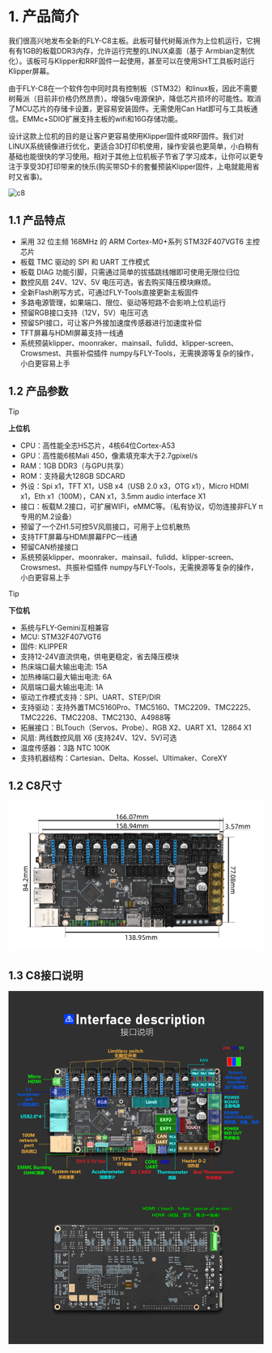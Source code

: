 # 1. 产品简介

我们很高兴地发布全新的FLY-C8主板。此板可替代树莓派作为上位机运行，它拥有有1GB的板载DDR3内存，允许运行完整的LINUX桌面（基于 Armbian定制优化）。该板可与Klipper和RRF固件一起使用，甚至可以在使用SHT工具板时运行Klipper屏幕。

由于FLY-C8在一个软件包中同时具有控制板（STM32）和linux板，因此不需要树莓派（目前非价格仍然昂贵）。增强5v电源保护，降低芯片损坏的可能性。取消了MCU芯片的存储卡设置，更容易安装固件。无需使用Can Hat即可与工具板通信。EMMc+SDIO扩展支持主板的wifi和16G存储功能。

设计这款上位机的目的是让客户更容易使用Klipper固件或RRF固件。我们对LINUX系统镜像进行优化，更适合3D打印机使用，操作安装也更简单，小白稍有基础也能很快的学习使用。相对于其他上位机板子节省了学习成本，让你可以更专注于享受3D打印带来的快乐(购买带SD卡的套餐预装Klipper固件，上电就能用省时又省事)。



![c8](../../images/boards/fly_c8/c8.png)

## **1.1 产品特点**

* 采用 32 位主频 168MHz 的 ARM Cortex-M0+系列 STM32F407VGT6 主控芯片
* 板载 TMC 驱动的 SPI 和 UART 工作模式
* 板载 DIAG 功能引脚，只需通过简单的拔插跳线帽即可使用无限位归位
* 数控风扇 24V、12V、5V 电压可选，省去购买降压模块麻烦。
* 全新Flash刷写方式，可通过FLY-Tools直接更新主板固件
* 多路电源管理，如果端口、限位、驱动等短路不会影响上位机运行
* 预留RGB接口支持（12V，5V）电压可选
* 预留SPI接口，可让客户外接加速度传感器进行加速度补偿
* TFT屏幕与HDMI屏幕支持一线通
* 系统预装klipper、moonraker、mainsail、fulidd、klipper-screen、Crowsmest、共振补偿插件 numpy与FLY-Tools，无需换源等复杂的操作，小白更容易上手

## 1.2 产品参数

> [!TIP]
>
> **上位机**

* CPU：高性能全志H5芯片，4核64位Cortex-A53
* GPU：高性能6核Mali 450，像素填充率大于2.7gpixel/s
* RAM：1GB DDR3（与GPU共享）
* ROM：支持最大128GB SDCARD
* 外设：Spi x1，TFT X1，USB x4（USB 2.0 x3，OTG x1），Micro HDMI x1，Eth x1（100M），CAN x1，3.5mm audio interface X1
* 接口：板载M.2接口，可扩展WIFI，eMMC等。（私有协议，切勿连接非FLY π专用的M.2设备）
* 预留了一个ZH1.5可控5V风扇接口，可用于上位机散热
* 支持TFT屏幕与HDMI屏幕FPC一线通
* 预留CAN桥接接口
* 系统预装klipper、moonraker、mainsail、fulidd、klipper-screen、Crowsmest、共振补偿插件 numpy与FLY-Tools，无需换源等复杂的操作，小白更容易上手

>[!TIP]
>
>**下位机**

* 系统与FLY-Gemini互相兼容
* MCU: STM32F407VGT6
* 固件:  KLIPPER
* 支持12-24V直流供电，供电更稳定，省去降压模块
* 热床端口最大输出电流:  15A
* 加热棒端口最大输出电流:  6A
* 风扇端口最大输出电流:  1A
* 驱动工作模式支持：SPI、UART、STEP/DIR
* 支持驱动：支持外置TMC5160Pro、TMC5160、TMC2209、TMC2225、TMC2226、TMC2208、TMC2130、A4988等
* 拓展接口：BLTouch（Servos、Probe）、RGB X2、UART X1、12864 X1
* 风扇: 两线数控风扇 X6 (支持24V、12V、5V)可选
* 温度传感器：3路 NTC 100K
* 支持机器结构：Cartesian、Delta、Kossel、Ultimaker、CoreXY



## 1.2 C8尺寸

 ![](../../images/boards/fly_c8/size.png)

## 1.3 C8接口说明

![pin](../../images/boards/fly_c8/interface.jpg)
